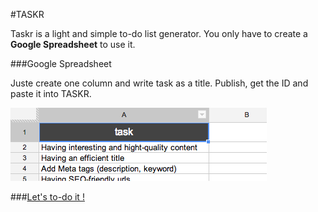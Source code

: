#TASKR

Taskr is a light and simple to-do list generator. You only have to create a **Google Spreadsheet** to use it. 

###Google Spreadsheet

Juste create one column and write task as a title. Publish, get the ID and paste it into TASKR.

![Google Spreadsheet](img/spreadsheet.png)

###[Let's to-do it !](http://yago31.github.io/taskr)